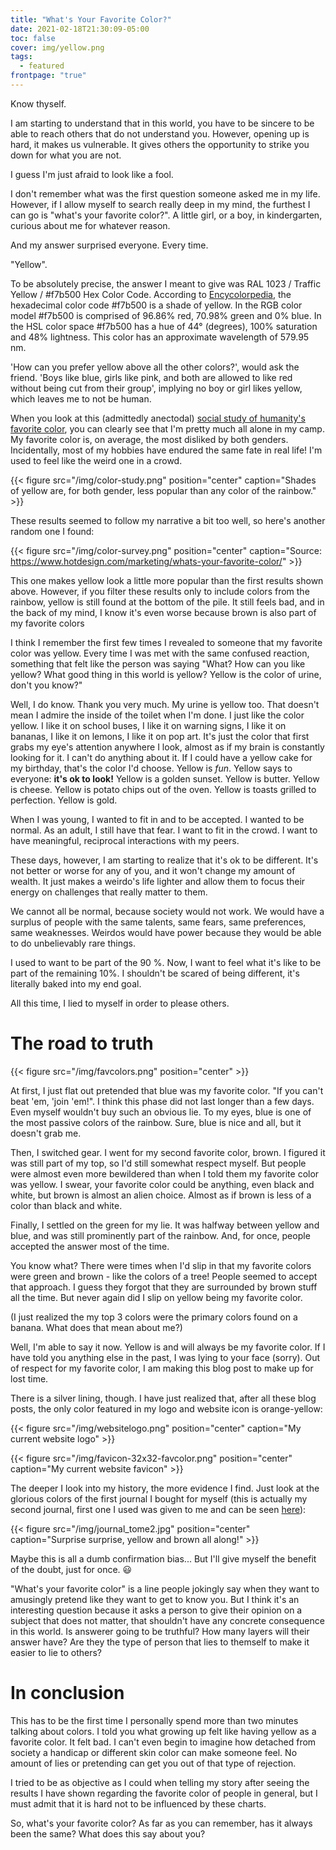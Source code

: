 ```yaml
---
title: "What's Your Favorite Color?"
date: 2021-02-18T21:30:09-05:00
toc: false
cover: img/yellow.png
tags:
  - featured
frontpage: "true"
---
```


Know thyself.

I am starting to understand that in this world, you have to be sincere to be able to reach others that do not
understand you. However, opening up is hard, it makes us vulnerable. It gives others the opportunity to strike
you down for what you are not.

I guess I'm just afraid to look like a fool.

I don't remember what was the first question someone asked me in my life. However, if I allow myself to search
really deep in my mind, the furthest I can go is "what's your favorite color?". A little girl, or a boy, in
kindergarten, curious about me for whatever reason.

And my answer surprised everyone. Every time.

"Yellow".

To be absolutely precise, the answer I meant to give was RAL 1023 / Traffic Yellow / #f7b500 Hex Color Code.
According to [Encycolorpedia](https://encycolorpedia.com/f7b500), the hexadecimal color code #f7b500 is a
shade of yellow. In the RGB color model #f7b500 is comprised of 96.86% red, 70.98% green and 0% blue. In the
HSL color space #f7b500 has a hue of 44° (degrees), 100% saturation and 48% lightness. This color has an
approximate wavelength of 579.95 nm.

'How can you prefer yellow above all the other colors?', would ask the friend. 'Boys like blue, girls like
pink, and both are allowed to like red without being cut from their group', implying no boy or girl likes
yellow, which leaves me to not be human.

When you look at this (admittedly anectodal) [social study of humanity's favorite
color](https://www.livescience.com/34105-favorite-colors.html), you can clearly see that I'm
pretty much all alone in my camp. My favorite color is, on average, the most disliked by both genders.
Incidentally, most of my hobbies have endured the same fate in real life! I'm used to feel like the weird one
in a crowd.

{{< figure src="/img/color-study.png" position="center" caption="Shades of yellow are, for both gender, less popular than any color of the rainbow." >}}

These results seemed to follow my narrative a bit too well, so here's another random one I found:

{{< figure src="/img/color-survey.png" position="center" caption="Source: https://www.hotdesign.com/marketing/whats-your-favorite-color/" >}}

This one makes yellow look a little more popular than the first results shown above. However, if you filter
these results only to include colors from the rainbow, yellow is still found at the bottom of the pile. It
still feels bad, and in the back of my mind, I know it's even worse because brown is also part of my favorite colors

I think I remember the first few times I revealed to someone that my favorite color was yellow. Every time I
was met with the same confused reaction, something that felt like the person was saying "What? How can you
like yellow? What good thing in this world is yellow? Yellow is the color of urine, don't you know?"

Well, I do know. Thank you very much. My urine is yellow too. That doesn't mean I admire the inside of the
toilet when I'm done. I just like the color yellow. I like it on school buses, I like it on warning signs, I
like it on bananas, I like it on lemons, I like it on pop art. It's just the color that first grabs my eye's
attention anywhere I look, almost as if my brain is constantly looking for it. I can't do anything about it.
If I could have a yellow cake for my birthday, that's the color I'd choose.  Yellow is *fun*. Yellow says to
everyone: **it's ok to look!** Yellow is a golden sunset. Yellow is butter. Yellow is cheese. Yellow is potato
chips out of the oven.  Yellow is toasts grilled to perfection. Yellow is gold.

When I was young, I wanted to fit in and to be accepted. I wanted to be normal. As an adult, I still have that
fear. I want to fit in the crowd. I want to have meaningful, reciprocal interactions with my peers.

These days, however, I am starting to realize that it's ok to be different. It's not better or worse for any
of you, and it won't change my amount of wealth. It just makes a weirdo's life lighter and allow them to focus
their energy on challenges that really matter to them.

We cannot all be normal, because society would not work. We would have a surplus of people with the same
talents, same fears, same preferences, same weaknesses. Weirdos would have power because they would be able to
do unbelievably rare things.

I used to want to be part of the 90 %. Now, I want to feel what it's like to be part of the remaining 10%. I
shouldn't be scared of being different, it's literally baked into my end goal.

All this time, I lied to myself in order to please others.

# The road to truth

{{< figure src="/img/favcolors.png" position="center" >}}

At first, I just flat out pretended that blue was my favorite color. "If you can't beat 'em, 'join 'em!". I
think this phase did not last longer than a few days. Even myself wouldn't buy such an obvious lie. To my eyes, blue is one of the most passive colors of the
rainbow. Sure, blue is nice and all, but it doesn't grab me.

Then, I switched gear. I went for my second favorite color, brown. I figured it was still part of my top, so
I'd still somewhat respect myself. But people were almost even more bewildered than when I told them my
favorite color was yellow. I swear, your favorite color could be anything, even black and white, but brown is almost an
alien choice. Almost as if brown is less of a color than black and white.

Finally, I settled on the green for my lie. It was halfway between yellow and blue, and was still prominently
part of the rainbow. And, for once, people accepted the answer most of the time.

You know what? There were times when I'd slip in that my favorite colors were green and brown - like the
colors of a tree! People seemed to accept that approach. I guess they forgot that they are surrounded
by brown stuff all the time. But never again did I slip on yellow being my favorite color.

(I just realized the my top 3 colors were the primary colors found on a banana. What does that mean about me?)

Well, I'm able to say it now. Yellow is and will always be my favorite color. If I have told you anything else
in the past, I was lying to your face (sorry). Out of respect for my favorite color, I am making this blog
post to make up for lost time.

There is a silver lining, though. I have just realized that, after all these blog posts, the only color
featured in my logo and website icon is orange-yellow:

{{< figure src="/img/websitelogo.png" position="center" caption="My current website logo" >}}

{{< figure src="/img/favicon-32x32-favcolor.png" position="center" caption="My current website favicon" >}}

The deeper I look into my history, the more evidence I find. Just look at the glorious colors of the first
journal I bought for myself (this is actually my second journal, first one I used was given to me and can be seen
[here](https://felixleger.com/posts/2019/10/why-i-shifted-from-physics-to-focus-on-software/)):

{{< figure src="/img/journal_tome2.jpg" position="center" caption="Surprise surprise, yellow and brown all along!" >}}

Maybe this is all a dumb confirmation bias... But I'll give myself the benefit of the doubt, just for once. :smiley:

"What's your favorite color" is a line people jokingly say when they want to amusingly pretend like they want
to get to know you. But I think it's an interesting question because it asks a person to give their opinion on
a subject that does not matter, that shouldn't have any concrete consequence in this world. Is answerer going
to be truthful? How many layers will their answer have? Are they the type of person that lies to themself to
make it easier to lie to others?

# In conclusion

This has to be the first time I personally spend more than two minutes talking about colors. I told you what
growing up felt like having yellow as a favorite color. It felt bad. I can't even begin to imagine how
detached from society a handicap or different skin color can make someone feel. No amount of lies or
pretending can get you out of that type of rejection.

I tried to be as objective as I could when telling my story after seeing the results I have shown regarding
the favorite color of people in general, but I must admit that it is hard not to be influenced by these
charts.

So, what's your favorite color? As far as you can remember, has it always been the same? What does this say
about you?

